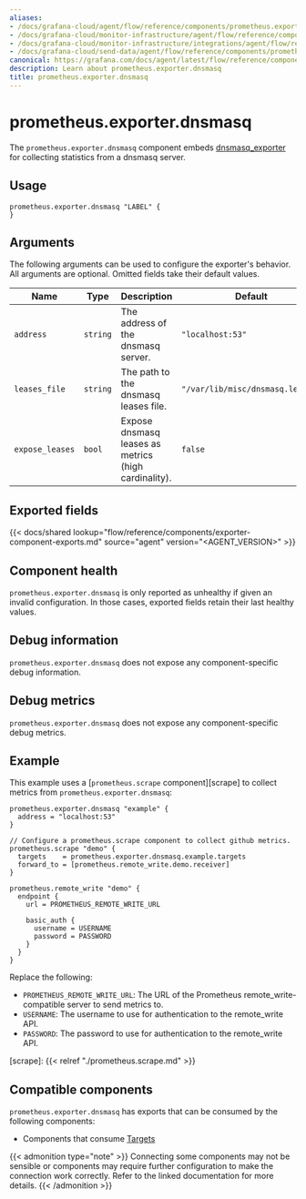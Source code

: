 ```yaml
---
aliases:
- /docs/grafana-cloud/agent/flow/reference/components/prometheus.exporter.dnsmasq/
- /docs/grafana-cloud/monitor-infrastructure/agent/flow/reference/components/prometheus.exporter.dnsmasq/
- /docs/grafana-cloud/monitor-infrastructure/integrations/agent/flow/reference/components/prometheus.exporter.dnsmasq/
- /docs/grafana-cloud/send-data/agent/flow/reference/components/prometheus.exporter.dnsmasq/
canonical: https://grafana.com/docs/agent/latest/flow/reference/components/prometheus.exporter.dnsmasq/
description: Learn about prometheus.exporter.dnsmasq
title: prometheus.exporter.dnsmasq
---
```


# prometheus.exporter.dnsmasq

The `prometheus.exporter.dnsmasq` component embeds
[dnsmasq_exporter](https://github.com/google/dnsmasq_exporter) for collecting statistics from a dnsmasq server.

## Usage

```river
prometheus.exporter.dnsmasq "LABEL" {
}
```

## Arguments

The following arguments can be used to configure the exporter's behavior.
All arguments are optional. Omitted fields take their default values.

| Name            | Type     | Description                                          | Default                          | Required |
| --------------- | -------- | ---------------------------------------------------- | -------------------------------- | -------- |
| `address`       | `string` | The address of the dnsmasq server.                   | `"localhost:53"`                 | no       |
| `leases_file`   | `string` | The path to the dnsmasq leases file.                 | `"/var/lib/misc/dnsmasq.leases"` | no       |
| `expose_leases` | `bool`   | Expose dnsmasq leases as metrics (high cardinality). | `false`                          | no       |

## Exported fields

{{< docs/shared lookup="flow/reference/components/exporter-component-exports.md" source="agent" version="<AGENT_VERSION>" >}}

## Component health

`prometheus.exporter.dnsmasq` is only reported as unhealthy if given
an invalid configuration. In those cases, exported fields retain their last
healthy values.

## Debug information

`prometheus.exporter.dnsmasq` does not expose any component-specific
debug information.

## Debug metrics

`prometheus.exporter.dnsmasq` does not expose any component-specific
debug metrics.

## Example

This example uses a [`prometheus.scrape` component][scrape] to collect metrics
from `prometheus.exporter.dnsmasq`:

```river
prometheus.exporter.dnsmasq "example" {
  address = "localhost:53"
}

// Configure a prometheus.scrape component to collect github metrics.
prometheus.scrape "demo" {
  targets    = prometheus.exporter.dnsmasq.example.targets
  forward_to = [prometheus.remote_write.demo.receiver]
}

prometheus.remote_write "demo" {
  endpoint {
    url = PROMETHEUS_REMOTE_WRITE_URL

    basic_auth {
      username = USERNAME
      password = PASSWORD
    }
  }
}
```

Replace the following:

- `PROMETHEUS_REMOTE_WRITE_URL`: The URL of the Prometheus remote_write-compatible server to send metrics to.
- `USERNAME`: The username to use for authentication to the remote_write API.
- `PASSWORD`: The password to use for authentication to the remote_write API.

[scrape]: {{< relref "./prometheus.scrape.md" >}}

<!-- START GENERATED COMPATIBLE COMPONENTS -->

## Compatible components

`prometheus.exporter.dnsmasq` has exports that can be consumed by the following components:

- Components that consume [Targets](../compatibility#targets-consumers)

{{< admonition type="note" >}}
Connecting some components may not be sensible or components may require further configuration to make the connection work correctly.
Refer to the linked documentation for more details.
{{< /admonition >}}

<!-- END GENERATED COMPATIBLE COMPONENTS -->
